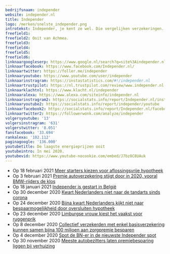 ```yaml
---
bedrijfsnaam: independer  
website: independer.nl   
title: Independer  
logo: /merken/snelste_independer.png  
introtekst: Independer, je kent ze wel. Die vergelijken verzekeringen.   
freefield1:   
freefield2: Ooit van Achmea.  
freefield3:   
freefield4:   
freefield5:   
freefield6:   
linknaargoogleserp: https://www.google.nl/search?q=site%3Aindepender.nl  
linknaarfacebook: https://www.facebook.com/Independer.nl/  
linknaartwitter: https://foller.me/independer  
linknaaryoutube: https://www.youtube.com/user/independer  
linknaarinstragram: https://instastatistics.com/#!/independer.nl  
linknaartrustpilot: https://nl.trustpilot.com/review/www.independer.nl  
linknaarklachtnl: https://www.klacht.nl/independer  
linknaaralexa: https://www.alexa.com/siteinfo/independer.nl  
linknaarinstragram2: https://socialstats.info/report/Independer.nl/instagram  
linknaaryoutube2: https://socialstats.info/report/independer/youtube  
linknaarfacebook2: https://socialstats.info/report/Independer.nl/facebook  
linknaartwitter2: https://followerwonk.com/analyze/independer  
volgersyoutube: '13'  
volgersinstragram: '631'  
volgerstwitter: '8.051'  
fansfacebook: '33.694'  
rankalexa: '102.112'  
paginagoogle: '136.000'  
youtubetitle: De laagste energieprijzen ooit  
youtubeintro: In mei 2020.   
youtubevid: https://www.youtube-nocookie.com/embed/J7bz8C8UAuk  
---
```


 


- Op 18 februari 2021 [Meer starters kiezen voor aflossingsvrije hypotheek](https://weblog.independer.nl/persbericht/meer-starters-kiezen-voor-aflossingsvrije-hypotheek/)
- Op 3 februari 2021 [Premie autoverzekering stijgt door in 2020, vooral BMW-rijders de klos](https://weblog.independer.nl/persbericht/premie-autoverzekering-stijgt-door-in-2020-vooral-bmw-rijders-de-klos/)
- Op 18 januari 2021 [Independer is gestart in België](https://weblog.independer.nl/persbericht/independer-is-gestart-in-belgie/)
- Op 30 december 2020 [Kwart Nederlanders niet naar de tandarts sinds corona](https://weblog.independer.nl/persbericht/kwart-nederlanders-niet-naar-de-tandarts-sinds-corona/)
- Op 24 december 2020 [Bijna kwart Nederlanders kijkt niet naar bespaarmogelijkheid door oversluiten hypotheek](https://weblog.independer.nl/persbericht/bijna-kwart-nederlanders-kijkt-niet-naar-bespaarmogelijkheid-door-oversluiten-hypotheek/)
- Op 23 december 2020 [Limburgse vrouw kiest het vaakst voor ruggenprik](https://weblog.independer.nl/persbericht/limburgse-vrouw-kiest-het-vaakst-voor-ruggenprik/)
- Op 8 december 2020 [Collectief verzekerden met enkel basisverzekering kunnen samen bijna 100 miljoen aan zorgpremie besparen](https://weblog.independer.nl/persbericht/collectief-verzekerden-met-enkel-basisverzekering-kunnen-samen-bijna-100-miljoen-aan-zorgpremie-besparen/)
- Op 4 december 2020 [Spot de BN-er in de nieuwste Independer spot](https://weblog.independer.nl/persbericht/spot-de-bn-er-in-de-nieuwste-independer-spot/)
- Op 30 november 2020 [Meeste autobezitters laten premiebesparing liggen bij verhuizing](https://weblog.independer.nl/persbericht/meeste-autobezitters-laten-premiebesparing-liggen-bij-verhuizing/)
